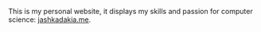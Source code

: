 This is my personal website, it displays my skills and passion for computer science: [jashkadakia.me](url).
